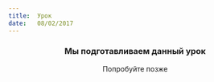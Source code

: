 ```yaml
---
title:  Урок
date:   08/02/2017
---
```


### <center>Мы подготавливаем данный урок</center>
<center>Попробуйте позже</center>